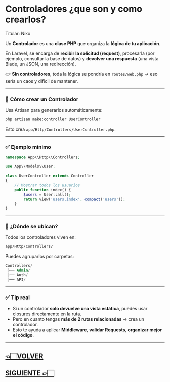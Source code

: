 # Controladores ¿que son y como crearlos?

Titular: Niko

Un **Controlador** es una **clase PHP** que organiza la **lógica de tu aplicación**.

En Laravel, se encarga de **recibir la solicitud (request)**, procesarla (por ejemplo, consultar la base de datos) y **devolver una respuesta** (una vista Blade, un JSON, una redirección).

👉 **Sin controladores**, toda la lógica se pondría en `routes/web.php` → eso sería un caos y difícil de mantener.

---

### 📌 **Cómo crear un Controlador**

Usa Artisan para generarlos automáticamente:

```bash
php artisan make:controller UserController

```

Esto crea `app/Http/Controllers/UserController.php`.

---

### ✅ **Ejemplo mínimo**

```php
namespace App\\Http\\Controllers;

use App\\Models\\User;

class UserController extends Controller
{
    // Mostrar todos los usuarios
    public function index() {
        $users = User::all();
        return view('users.index', compact('users'));
    }
}

```

---

### 📌 **¿Dónde se ubican?**

Todos los controladores viven en:

```bash
app/Http/Controllers/

```

Puedes agruparlos por carpetas:

```sql
Controllers/
 ├── Admin/
 ├── Auth/
 ├── API/

```

---

### ✅ **Tip real**

- Si un controlador **solo devuelve una vista estática**, puedes usar closures directamente en la ruta.
- Pero en cuanto tengas **más de 2 rutas relacionadas** → crea un controlador.
- Esto te ayuda a aplicar **Middleware**, **validar Requests**, **organizar mejor el código**.

---

## [👈🏻VOLVER](Laravel%20index.md)

## [SIGUIENTE 👉🏻](Resource%20Controllers%20y%20REST.md)